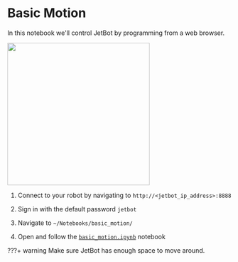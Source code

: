 # Basic Motion

In this notebook we'll control JetBot by programming from a web browser.

<a href="https://raw.githubusercontent.com/wiki/NVIDIA-AI-IOT/jetbot/images/JL01_Basic-Motion.png"><img src="https://raw.githubusercontent.com/wiki/NVIDIA-AI-IOT/jetbot/images/JL01_Basic-Motion.png" height="320"></a>

1. Connect to your robot by navigating to ``http://<jetbot_ip_address>:8888``

2. Sign in with the default password ``jetbot``
3. Navigate to ``~/Notebooks/basic_motion/``
4. Open and follow the [``basic_motion.ipynb``](https://github.com/NVIDIA-AI-IOT/jetbot/blob/master/notebooks/basic_motion/basic_motion.ipynb) notebook
    
???+ warning
    Make sure JetBot has enough space to move around.
